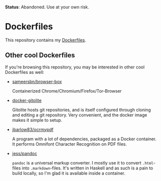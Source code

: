 **Status**: Abandoned. Use at your own risk.

# Dockerfiles

This repository contains my [Dockerfiles](https://docs.docker.com/reference/builder/).

## Other cool Dockerfiles

If you're browsing this repository, you may be interested in other cool
Dockerfiles as well:

* [sameersbn/browser-box](https://github.com/sameersbn/docker-browser-box)

    Containerized Chrome/Chromium/Firefox/Tor-Browser

* [docker-gitolite](https://github.com/hlj/docker-gitolite)

    Gitolite hosts git repositories, and is itself configured through cloning
    and editing a git repository. Very convenient, and the docker image makes
    it simple to setup.

* [jbarlow83/ocrmypdf](https://github.com/jbarlow83/OCRmyPDF)

    A program with a lot of dependencies, packaged as a Docker container. It
    performs Omnifont Character Recognition on PDF files.

* [jess/pandoc](https://github.com/jfrazelle/dockerfiles/tree/master/pandoc)

    `pandoc` is a universal markup converter. I mostly use it to convert
    `.html`-files into `.markdown`-files. It's written in Haskell and as such
    is a pain to build locally, so I'm glad it is available inside a container.


